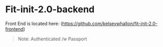 # Fit-init-2.0-backend 
Front End is located here: (https://github.com/kelseywhallon/fit-init-2.0-frontend)

> Note: Authenticated /w Passport
